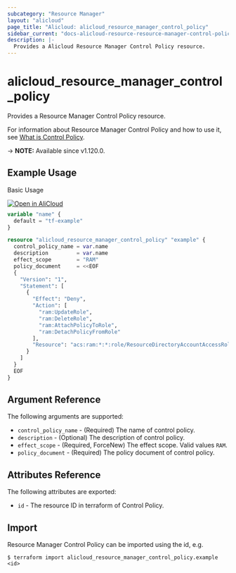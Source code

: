 ```yaml
---
subcategory: "Resource Manager"
layout: "alicloud"
page_title: "Alicloud: alicloud_resource_manager_control_policy"
sidebar_current: "docs-alicloud-resource-resource-manager-control-policy"
description: |-
  Provides a Alicloud Resource Manager Control Policy resource.
---
```


# alicloud_resource_manager_control_policy

Provides a Resource Manager Control Policy resource.

For information about Resource Manager Control Policy and how to use it, see [What is Control Policy](https://www.alibabacloud.com/help/en/resource-management/latest/api-resourcedirectorymaster-2022-04-19-createcontrolpolicy).

-> **NOTE:** Available since v1.120.0.

## Example Usage

Basic Usage

<div style="display: block;margin-bottom: 40px;"><div class="oics-button" style="float: right;position: absolute;margin-bottom: 10px;">
  <a href="https://api.aliyun.com/terraform?resource=alicloud_resource_manager_control_policy&exampleId=4853b74e-7473-f7d9-ae4d-554d6448cab81e064016&activeTab=example&spm=docs.r.resource_manager_control_policy.0.4853b74e74&intl_lang=EN_US" target="_blank">
    <img alt="Open in AliCloud" src="https://img.alicdn.com/imgextra/i1/O1CN01hjjqXv1uYUlY56FyX_!!6000000006049-55-tps-254-36.svg" style="max-height: 44px; max-width: 100%;">
  </a>
</div></div>

```terraform
variable "name" {
  default = "tf-example"
}

resource "alicloud_resource_manager_control_policy" "example" {
  control_policy_name = var.name
  description         = var.name
  effect_scope        = "RAM"
  policy_document     = <<EOF
  {
    "Version": "1",
    "Statement": [
      {
        "Effect": "Deny",
        "Action": [
          "ram:UpdateRole",
          "ram:DeleteRole",
          "ram:AttachPolicyToRole",
          "ram:DetachPolicyFromRole"
        ],
        "Resource": "acs:ram:*:*:role/ResourceDirectoryAccountAccessRole"
      }
    ]
  }
  EOF
}

```

## Argument Reference

The following arguments are supported:

* `control_policy_name` - (Required) The name of control policy.
* `description` - (Optional) The description of control policy.
* `effect_scope` - (Required, ForceNew) The effect scope. Valid values `RAM`.
* `policy_document` - (Required) The policy document of control policy.

## Attributes Reference

The following attributes are exported:

* `id` - The resource ID in terraform of Control Policy.

## Import

Resource Manager Control Policy can be imported using the id, e.g.

```shell
$ terraform import alicloud_resource_manager_control_policy.example <id>
```
